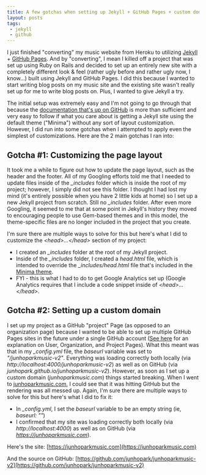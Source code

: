 ```yaml
---
title: A few gotchas when setting up Jekyll + GitHub Pages + custom domain
layout: posts
tags:
 - jekyll
 - github
---
```


I just finished "converting" my music website from Heroku to utilizing [Jekyll](http://jekyllrb.com/) + [GitHub Pages](https://pages.github.com/).  And by "converting", I mean I killed off a project that was set up using Ruby on Rails and decided to set up an entirely new site with a completely different look & feel (rather ugly before and rather ugly now, I know...) built using Jekyll and GitHub Pages.  I did this because I wanted to start writing blog posts on my music site and the existing site wasn't really set up for me to write blog posts on.  Plus, I wanted to give Jekyll a try.

The initial setup was extremely easy and I'm not going to go through that because the [documentation that's up on GitHub](https://help.github.com/articles/setting-up-your-github-pages-site-locally-with-jekyll/) is more than sufficient and very easy to follow if what you care about is getting a Jekyll site using the default theme ("Minima") without any sort of layout customization.  However, I did run into some gotchas when I attempted to apply even the simplest of customizations.  Here are the 2 main gotchas I ran into:

## Gotcha #1: Customizing the page layout
It took me a while to figure out how to update the page layout, such as the header and the footer.  All of my Googling efforts told me that I needed to update files inside of the *_includes* folder which is inside the root of my project; however, I simply did not see this folder.  I thought I had lost my mind (it's entirely possible when you have 2 little kids at home) so I set up a new Jekyll project from scratch.  Still no *_includes* folder.  After even more Googling, it seemed to me that at some point in Jekyll's history they moved to encouraging people to use Gem-based themes and in this model, the theme-specific files are no longer included in the project that you create.

I'm sure there are multiple ways to solve for this but here's what I did to customize the *\<head\>...\</head\>* section of my project:

* I created an *_includes* folder at the root of my Jekyll project.
* Inside of the *_includes* folder, I created a *head.html* file, which is intended to override the *_includes/head.html* file that's included in the [Minima theme](https://github.com/jekyll/minima).
* FYI - this is what I had to do to get Google Analytics set up (Google Analytics requires that I include a code snippet inside of *\<head\>...\</head\>*.

## Gotcha #2: Setting up a custom domain
I set up my project as a GitHub "project" Page (as opposed to an organization page) because I wanted to be able to set up multiple GitHub Pages sites in the future under a single GitHub account ([See here](https://help.github.com/articles/user-organization-and-project-pages/) for an explanation on User, Organization, and Project Pages).  What this meant was that in my *_config.yml* file, the *baseurl* variable was set to *"/junhoparkmusic-v2"*.  Everything was loading correctly both locally (via *http://localhost:4000/junhoparkmusic-v2*) as well as on GitHub (via *junhopark.github.io/junhoparkmusic-v2*).  However, as soon as I set up a custom domain (*junhoparkmusic.com*) things started breaking.  When I went to [junhoparkmusic.com](https://junhoparkmusic.com/), I could see that it was hitting GitHub but the rendering was all messed up.  Again, I'm sure there are multiple ways to solve for this but here's what I did to fix it:

* In *_config.yml*, I set the *baseurl* variable to be an empty string (ie, *baseurl: ""*)
* I confirmed that my site was loading correctly both locally (via *http://localhost:4000*) as well as on GitHub (via *https://junhoparkmusic.com*).

Here's the site: [https://junhoparkmusic.com](https://junhoparkmusic.com)

And the source on GitHub: [https://github.com/junhopark/junhoparkmusic-v2](https://github.com/junhopark/junhoparkmusic-v2)
